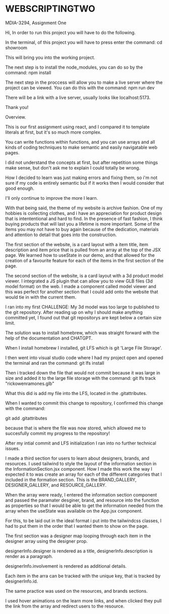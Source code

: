 # WEBSCRIPTINGTWO

MDIA-3294, Assignment One

Hi, In order to run this project you will have to do the following.

In the terminal, of this project you will have to press enter the command:
cd showroom

This will bring you into the working project.

The next step is to install the node_modules, you can do so by the command:
npm install

The next step in the proccess will allow you to make a live server where the project can be viewed. You can do this with the command:
npm run dev

There will be a link with a live server, usually looks like localhost:5173.

Thank you!

Overview.

This is our first assignment using react, and I compared it to template literals at first, but it's so much more complex.

You can write functions within functions, and you can use arrays and all kinds of coding techniques to make semantic and easily navigatable web pages.

I did not understand the concepts at first, but after repetition some things make sense, but don't ask me to explain I could totally be wrong.

How I decided to learn was just making errors and fixing them, so i'm not sure if my code is entirely semantic but if it works then I would consider that good enough.

I'll only continue to improve the more I learn.

With that being said, the theme of my website is archive fashion. One of my hobbies is collecting clothes, and i have an appreciation for product design that is intententional and hard to find. In the presence of fast fashion, I think buying products that will last you a lifetime is more important. Some of the items you may not have to buy again because of the dedication, materials and attention to detail that goes into the construction.

The first section of the website, is a card layout with a item title, item description and item price that is pulled from an array at the top of the JSX page.
We learned how to useState in our demo, and that allowed for the creation of a favourite feature for each of the items in the first section of the page.

The second section of the website, is a card layout with a 3d product model viewer. I integrated a JS plugin that can allow you to view GLB files (3d model format) on the web. I made a component called model viewer and this was perfect for another section that I could add onto the website that would tie in with the current them.

I ran into my first CHALLENGE:
My 3d model was too large to published to the git repository. After reading up on why I should make anything committed yet, I found out that git repositorys are kept below a certain size limit.

The solution was to install homebrew, which was straight forward with the help of the documentation and CHATGPT.

When I install homebrew I installed, git LFS which is git 'Large File Storage'.

I then went into visual studio code where I had my project open and opened the terminal and ran the command:
git lfs install

Then i tracked down the file that would not commit because it was large in size and added it to the large file storage with the command:
git lfs track "rickowenramones.glb"

What this did is add my file into the LFS, located in the .gitattributes.

When I wanted to commit this change to repository, I confirmed this change with the command:

git add .gitattributes

because that is where the file was now stored, which allowed me to succesfully commit my progress to the repository!

After my intial commit and LFS initialization I ran into no further technical issues.

I made a third section for users to learn about designers, brands, and resources. I used tailwind to style the layout of the information section in the InformationSection.jsx component. How I made this work the way I expected it to was create an array for each of the different categories that I included in the formation section. This is the BRAND_GALLERY, DESIGNER_GALLERY, and RESOURCE_GALLERY.

When the array were ready, I entered the information section component and passed the paramater desginer, brand, and resource into the function as properties so that I would be able to get the information needed from the array when the useState was available on the App.jsx component.

For this, to be laid out in the ideal format i put into the tailwindcss classes, I had to put them in the order that I wanted them to show on the page.

The first section was a designer map looping through each item in the designer array using the designer prop.

designerInfo.designer is rendered as a title, designerInfo.description is render as a paragraph.

designerInfo.involvement is rendered as additional details.

Each item in the arra can be tracked with the unique key, that is tracked by designerInfo.id.

The same practice was used on the resources, and brands sections.

I used hover animations on the learn more links, and when clicked they pull the link from the array and redirect users to the resource.
